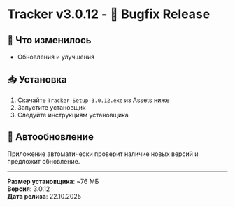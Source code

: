 # Tracker v3.0.12 - 🐛 Bugfix Release

## 📝 Что изменилось

- Обновления и улучшения

## 📥 Установка

1. Скачайте `Tracker-Setup-3.0.12.exe` из Assets ниже
2. Запустите установщик
3. Следуйте инструкциям установщика

## 🔄 Автообновление

Приложение автоматически проверит наличие новых версий и предложит обновление.

---

**Размер установщика**: ~76 МБ  
**Версия**: 3.0.12  
**Дата релиза**: 22.10.2025